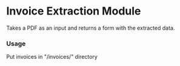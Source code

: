 # Invoice Extraction Module
Takes a PDF as an input and returns a form with the extracted data.

### Usage
Put invoices in "/invoices/" directory
